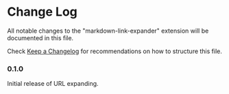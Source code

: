 # Change Log

All notable changes to the "markdown-link-expander" extension will be documented in this file.

Check [Keep a Changelog](http://keepachangelog.com/) for recommendations on how to structure this file.

### 0.1.0

Initial release of URL expanding.